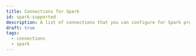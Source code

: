```yaml
---
title: Connections for Spark
id: spark-supported
description: A list of connections that you can configure for Spark projects
draft: true
tags:
  - connections
  - spark
---
```

